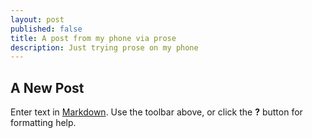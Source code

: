 ```yaml
---
layout: post
published: false
title: A post from my phone via prose
description: Just trying prose on my phone
---
```


## A New Post

Enter text in [Markdown](http://daringfireball.net/projects/markdown/). Use the toolbar above, or click the **?** button for formatting help.
